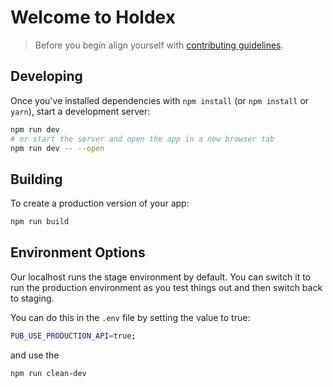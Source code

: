 # Welcome to Holdex 

> Before you begin align yourself with [contributing guidelines](https://github.com/holdex/developers/blob/main/.github/CONTRIBUTING.md).

## Developing

Once you've installed dependencies with `npm install` (or `npm install` or `yarn`), start a development server:

```bash
npm run dev
# or start the server and open the app in a new browser tab
npm run dev -- --open
```

## Building

To create a production version of your app:

```bash
npm run build
```

## Environment Options

Our localhost runs the stage environment by default. You can switch it to run the production environment as you test things out and then switch back to staging.

You can do this in the `.env` file by setting the value to true:

```bash
PUB_USE_PRODUCTION_API=true;
```

and use the

```bash
npm run clean-dev
```
